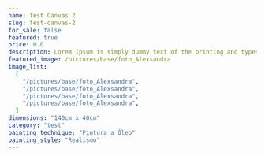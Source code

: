 ```yaml
---
name: Test Canvas 2
slug: test-canvas-2
for_sale: false
featured: true
price: 0.0
description: Lorem Ipsum is simply dummy text of the printing and typesetting industry. Lorem Ipsum has been the industry's standard dummy text ever since the 1500s, when an unknown printer took a galley of type and scrambled it to make a type specimen book. It has survived not only five centuries, but also the leap into electronic typesetting, remaining essentially unchanged. It was popularised in the 1960s with the release of Letraset sheets containing Lorem Ipsum passages, and more recently with desktop publishing software like Aldus PageMaker including versions of Lorem Ipsum.
featured_image: /pictures/base/foto_Alexsandra
image_list:
  [
    "/pictures/base/foto_Alexsandra",
    "/pictures/base/foto_Alexsandra",
    "/pictures/base/foto_Alexsandra",
    "/pictures/base/foto_Alexsandra",
  ]
dimensions: "140cm x 40cm"
category: "test"
painting_technique: "Pintura a Óleo"
painting_style: "Realismo"
---
```

